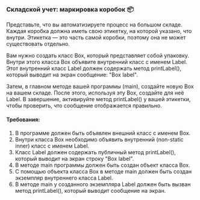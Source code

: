 
### Складской учет: маркировка коробок 📦

Представьте, что вы автоматизируете процесс на большом складе. Каждая коробка должна иметь свою этикетку, на которой указано, что внутри. Этикетка — это часть самой коробки, поэтому она не может существовать отдельно.

Вам нужно создать класс Box, который представляет собой упаковку. Внутри этого класса Box объявите внутренний класс с именем Label. Этот внутренний класс Label должен содержать метод printLabel(), который выводит на экран сообщение: "Box label".

Затем, в главном методе вашей программы (main), создайте новую Box на вашем складе. После этого, используя эту Box, создайте для неё Label. В завершение, активируйте метод printLabel() у вашей этикетки, чтобы проверить, что сообщение отображается правильно.

#### Требования:
1. В программе должен быть объявлен внешний класс с именем Box.
2. Внутри класса Box необходимо объявить внутренний (non-static inner) класс с именем Label.
3. Класс Label должен содержать публичный метод printLabel(), который выводит на экран строку "Box label".
4. В методе main программы должен быть создан объект класса Box.
5. С помощью объекта класса Box в методе main должен быть создан экземпляр внутреннего класса Label.
6. В методе main у созданного экземпляра Label должен быть вызван метод printLabel(), который выводит сообщение на экран.